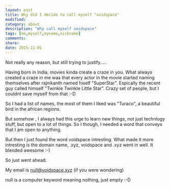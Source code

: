 ```yaml
---
layout: post
title: Why did I decide to call myself "voidspace"
modified:
category: about
description: "Why call myself voidspace"
tags: [me,myself,myname,nickname]
comments:
share:
date: 2015-11-01
---
```

Not really any reason, but still trying to justify.....

Having born in India, movies kinda create a craze in you. What always created a craze in me was that every actor in the movie started naming themselves after rajnikanth named hiself "SuperStar".
Espically the recent guy called himself "Twinkle Twinkle Little Star". Crazy set of people, but I couldnt save myself from that :-D

So I had a list of names, the most of them I liked was "Turaco", a beautiful bird in the african regions.

But somehow , I always had this urge to learn new things, not just technlogy stuff, but open to a lot of things. So I though, I needed a word that conveys that I am open to anything.

But then I just found the word voidspace intresting. What made it more intresting is the domain name,
.xyz, voidspace and .xyz went in well. It blended awesome :-)

So just went ahead.

My email is null@voidspace.xyz (if you were wondering)


null is a computer keyword meaning nothing, just empty :-D
